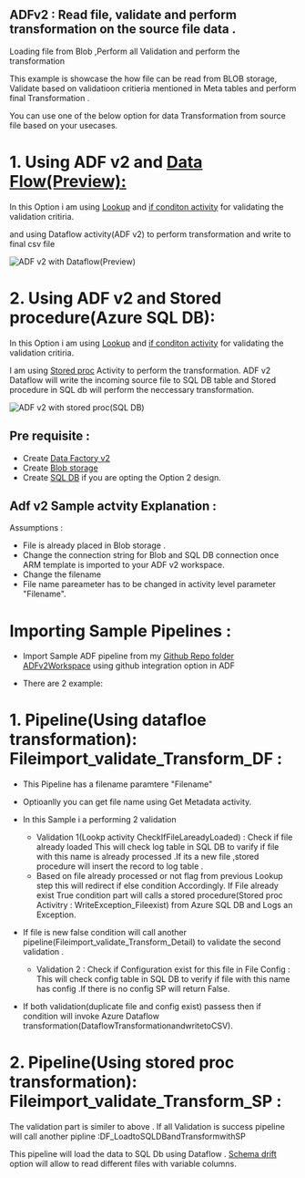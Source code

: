 ## ADFv2 : Read file, validate and perform transformation on the source file data .
Loading file from Blob ,Perform all Validation and perform the transformation

This example is showcase the how file can be read from BLOB storage, Validate based on validatioon critieria mentioned in Meta tables and perform final Transformation .

You can use one of the below option for data Transformation from source file based on your usecases.

# 1. Using ADF v2 and [Data Flow(Preview):](https://docs.microsoft.com/en-us/azure/data-factory/concepts-data-flow-overview) 

In this Option i am using [Lookup](https://docs.microsoft.com/en-us/azure/data-factory/control-flow-lookup-activity) and [if conditon activity](https://docs.microsoft.com/en-us/azure/data-factory/control-flow-if-condition-activity) for validating the validation critiria.

and using Dataflow activity(ADF v2) to perform transformation and write to final csv file

![ADF v2 with Dataflow(Preview)](https://github.com/nikris87/ADFv2FileloadandTransformation/blob/master/ADFv2Dataflow.PNG)


# 2. Using ADF v2 and Stored procedure(Azure SQL DB):
In this Option i am using [Lookup](https://docs.microsoft.com/en-us/azure/data-factory/control-flow-lookup-activity) and [if conditon activity](https://docs.microsoft.com/en-us/azure/data-factory/control-flow-if-condition-activity) for validating the validation critiria.

I am using [Stored proc](https://docs.microsoft.com/en-us/azure/data-factory/transform-data-using-stored-procedure) Activity to perform the transformation. ADF v2 Dataflow will write the incoming source file to SQL DB table and Stored procedure in SQL db will perform the neccessary transformation.

![ADF v2 with stored proc(SQL DB)](https://github.com/nikris87/ADFv2FileloadandTransformation/blob/master/ADFv2Storedproc.PNG)



## Pre requisite :
* Create [Data Factory v2](https://docs.microsoft.com/en-us/azure/data-factory/quickstart-create-data-factory-portal#create-a-data-factory)
* Create [Blob storage](https://docs.microsoft.com/en-us/azure/data-factory/quickstart-create-data-factory-portal#azure-storage-account)   
* Create [SQL DB](https://docs.microsoft.com/en-us/azure/sql-database/sql-database-single-database-get-started) if you are opting the Option 2 design. 


## Adf v2 Sample actvity Explanation :
Assumptions : 
 * File is already placed in Blob storage .
 * Change the connection string for Blob and SQL DB connection once ARM template is imported to your ADF v2 workspace.
 * Change the filename 
 * File name pareameter has to be changed  in activity level parameter "Filename".
 
 # Importing Sample Pipelines :
 * Import Sample ADF pipeline from my  [Github Repo folder ADFv2Workspace](https://github.com/nikris87/ADFv2FileloadandTransformation/tree/master/ADFv2Workspace) using github integration option in ADF 
 
 
 * There are 2 example:
 # 1. Pipeline(Using datafloe transformation): Fileimport_validate_Transform_DF  :
 * This Pipeline has a filename paramtere "Filename"
 * Optioanlly you can get file name using Get Metadata activity.
 * In this Sample i a performing 2 validation
   * Validation 1(Lookp activity CheckIfFileLareadyLoaded) : Check if file already loaded 
     This will check log table in SQL DB to varify if file with this name is already processed .If its a new file ,stored procedure will      insert the record to log table .
   * Based on file already processed or not flag from previous Lookup step this will redirect if else condition Accordingly.
     If File already exist True condition part will calls a stored procedure(Stored proc Activitry : WriteException_Fileexist) from          Azure SQL DB and Logs an Exception.

  * If file is new false condition will call another pipeline(Fileimport_validate_Transform_Detail) to validate the second validation .
     * Validation 2 : Check if Configuration exist for this file in File Config :
       This will check config table in SQL DB to verify if file with this name has config .If there is no config SP will return False.
  * If both validation(duplicate file and config exist) passess then if condition will invoke Azure Dataflow    transformation(DataflowTransformationandwritetoCSV).

# 2. Pipeline(Using stored proc transformation): Fileimport_validate_Transform_SP  :

The validation part is similer to above . If all Validation is success pipeline will call another pipline :DF_LoadtoSQLDBandTransformwithSP

This pipeline will load the data to SQL Db using Dataflow . [Schema drift](https://docs.microsoft.com/en-us/azure/data-factory/concepts-data-flow-schema-drift) option will allow to read different  files with variable columns.


